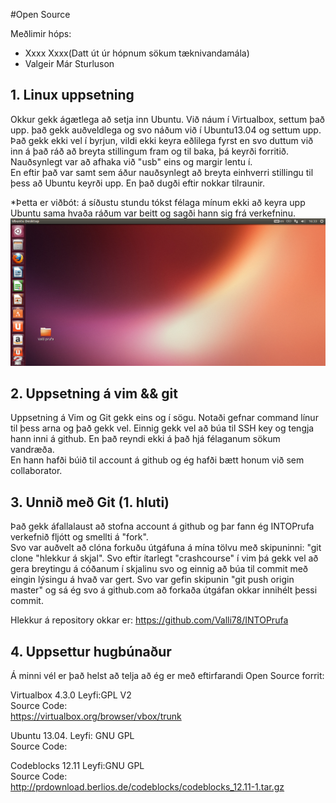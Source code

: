 #Open Source

Meðlimir hóps:
+ Xxxx Xxxx(Datt út úr hópnum sökum tæknivandamála)  
+ Valgeir Már Sturluson

## 1. Linux uppsetning
Okkur gekk ágætlega að setja inn Ubuntu.  Við náum í Virtualbox, settum það
upp. það gekk auðveldlega og svo náðum við í Ubuntu13.04 og settum upp.
Það gekk ekki vel í byrjun, vildi ekki keyra eðlilega fyrst en svo duttum 
við inn á það ráð að breyta stillingum fram og til baka, þá keyrði forritið.  
Nauðsynlegt var að afhaka við "usb" eins og margir lentu í.  
En eftir það var samt sem áður nauðsynlegt að breyta einhverri stillingu til 
þess að Ubuntu keyrði upp. En það dugði eftir nokkar tilraunir.   
 
*Þetta er viðbót: á síðustu stundu tókst félaga mínum ekki að keyra upp Ubuntu 
sama hvaða ráðum var beitt og sagði hann sig frá verkefninu.
![Alt text](Screen.png)

## 2. Uppsetning á vim && git
Uppsetning á Vim og Git gekk eins og í sögu. Notaði gefnar command línur 
til þess arna og það gekk vel. Einnig gekk vel að búa til SSH key og tengja  
hann inni á github.  En það reyndi ekki á það hjá félaganum sökum vandræða.   
En hann hafði búið til account á github og ég hafði bætt honum við sem  
collaborator.  

## 3. Unnið með Git (1. hluti)
Það gekk áfallalaust að stofna account á github og þar fann ég INTOPrufa 
verkefnið fljótt og smellti á "fork".  
Svo var auðvelt að clóna forkuðu útgáfuna á mína tölvu með skipuninni: 
"git clone "hlekkur á skjal".
Svo eftir ítarlegt "crashcourse" í vim þá gekk vel að gera breytingu á cóðanum 
í skjalinu svo og einnig að búa til commit með eingin lýsingu á hvað var gert.
	Svo var gefin skipunin "git push origin master" og sá ég svo á 
github.com að forkaða útgáfan okkar innihélt þessi commit.
 
Hlekkur á repository okkar er: https://github.com/Valli78/INTOPrufa

## 4. Uppsettur hugbúnaður

Á minni vél er það helst að telja að ég er með eftirfarandi 
Open Source forrit:

Virtualbox 4.3.0 
Leyfi:GPL V2   
Source Code:    
https://virtualbox.org/browser/vbox/trunk

Ubuntu 13.04.
Leyfi: GNU GPL   
Source Code:   

Codeblocks 12.11
Leyfi:GNU GPL   
Source Code:    
http://prdownload.berlios.de/codeblocks/codeblocks_12.11-1.tar.gz
